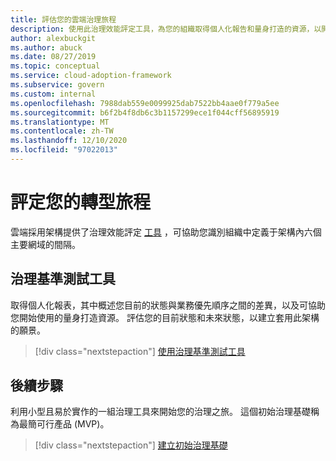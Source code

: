 ```yaml
---
title: 評估您的雲端治理旅程
description: 使用此治理效能評定工具，為您的組織取得個人化報告和量身打造的資源，以開始使用雲端治理。
author: alexbuckgit
ms.author: abuck
ms.date: 08/27/2019
ms.topic: conceptual
ms.service: cloud-adoption-framework
ms.subservice: govern
ms.custom: internal
ms.openlocfilehash: 7988dab559e0099925dab7522bb4aae0f779a5ee
ms.sourcegitcommit: b6f2b4f8db6c3b1157299ece1f044cff56895919
ms.translationtype: MT
ms.contentlocale: zh-TW
ms.lasthandoff: 12/10/2020
ms.locfileid: "97022013"
---
```

# <a name="assess-your-transformation-journey"></a>評定您的轉型旅程

雲端採用架構提供了治理效能評定 [工具](https://cafbaseline.com) ，可協助您識別組織中定義于架構內六個主要網域的間隔。

## <a name="governance-benchmark-tool"></a>治理基準測試工具

取得個人化報表，其中概述您目前的狀態與業務優先順序之間的差異，以及可協助您開始使用的量身打造資源。 評估您的目前狀態和未來狀態，以建立套用此架構的願景。

> [!div class="nextstepaction"]
> [使用治理基準測試工具](https://cafbaseline.com)

## <a name="next-steps"></a>後續步驟

利用小型且易於實作的一組治理工具來開始您的治理之旅。 這個初始治理基礎稱為最簡可行產品 (MVP)。

> [!div class="nextstepaction"]
> [建立初始治理基礎](./initial-foundation.md)
